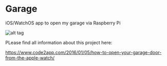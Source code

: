 # Garage
iOS/WatchOS app to open my garage via Raspberry Pi

![alt tag](https://github.com/doertydoerk/Garage/blob/master/icon_128x128.png)

PLease find all information about this project here: 

https://www.code2app.com/2016/01/05/how-to-open-your-garage-door-from-the-apple-watch/
